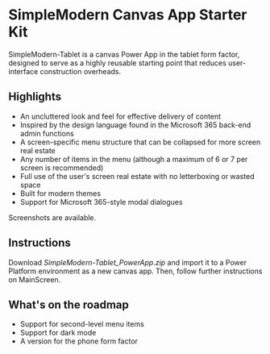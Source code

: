# SimpleModern Canvas App Starter Kit

SimpleModern-Tablet is a canvas Power App in the tablet form factor, designed to serve as a highly reusable starting point that reduces user-interface construction overheads.

## Highlights

+ An uncluttered look and feel for effective delivery of content
+ Inspired by the design language found in the Microsoft 365 back-end admin functions
+ A screen-specific menu structure that can be collapsed for more screen real estate
+ Any number of items in the menu (although a maximum of 6 or 7 per screen is recommended)
+ Full use of the user's screen real estate with no letterboxing or wasted space
+ Built for modern themes
+ Support for Microsoft 365-style modal dialogues

Screenshots are available.

## Instructions

Download *SimpleModern-Tablet_PowerApp.zip* and import it to a Power Platform environment as a new canvas app. Then, follow further instructions on MainScreen.

## What's on the roadmap

+ Support for second-level menu items
+ Support for dark mode
+ A version for the phone form factor
